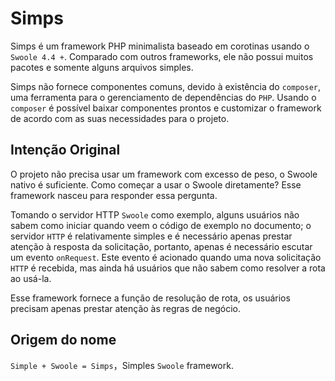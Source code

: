# Simps

Simps é um framework PHP minimalista baseado em corotinas usando o `Swoole 4.4 +`. Comparado com outros frameworks, ele 
não possui muitos pacotes e somente alguns arquivos simples.

Simps não fornece componentes comuns, devido à existência do `composer`, uma ferramenta para o gerenciamento de 
dependências do `PHP`. Usando o `composer` é possível baixar componentes prontos e customizar o framework de acordo com 
as suas necessidades para o projeto.

## Intenção Original

O projeto não precisa usar um framework com excesso de peso, o Swoole nativo é suficiente. Como começar a usar o Swoole
diretamente? Esse framework nasceu para responder essa pergunta.

Tomando o servidor HTTP `Swoole` como exemplo, alguns usuários não sabem como iniciar quando veem o código de exemplo no
documento; o servidor `HTTP` é relativamente simples e é necessário apenas prestar atenção à resposta da solicitação, 
portanto, apenas é necessário escutar um evento `onRequest`. Este evento é acionado quando uma nova solicitação `HTTP` 
é recebida, mas ainda há usuários que não sabem como resolver a rota ao usá-la.

Esse framework fornece a função de resolução de rota, os usuários precisam apenas prestar atenção às regras de negócio.

## Origem do nome

`Simple + Swoole = Simps`，Simples `Swoole` framework.